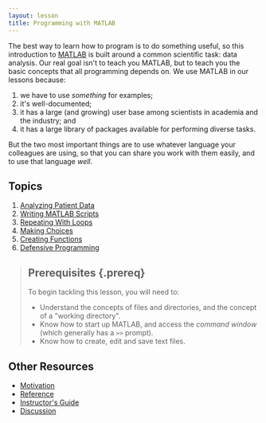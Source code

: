 ```yaml
---
layout: lesson
title: Programming with MATLAB
---
```

The best way to learn how to program is to do something useful, so this
introduction to [MATLAB](https://en.wikipedia.org/wiki/MATLAB) is built around a common scientific task: data analysis.
Our real goal isn't to teach you MATLAB, but to teach you the basic concepts
that all programming depends on. We use MATLAB in our lessons because:

1. we have to use *something* for examples;
2. it's well-documented;
3. it has a large (and growing) user base among scientists in academia and the industry; and
4. it has a large library of packages available for performing diverse tasks.

But the two most important things are to use whatever language your colleagues
are using, so that you can share you work with them easily, and to use that
language *well*.

## Topics

1.  [Analyzing Patient Data](01-intro.html)
2.  [Writing MATLAB Scripts](02-scripts.html)
3.  [Repeating With Loops](03-loops.html)
4.  [Making Choices](04-cond.html)
5.  [Creating Functions](05-func.html)
6.  [Defensive Programming](06-defensive.html)

> ## Prerequisites {.prereq}
> To begin tackling this lesson, you will need to:
>
> * Understand the concepts of files and directories, and the concept of a "working directory".
> * Know how to start up MATLAB, and access the *command window* (which generally has a `>>` prompt).
> * Know how to create, edit and save text files.


## Other Resources

* [Motivation](motivation.html)
* [Reference](reference.html)
* [Instructor's Guide](instructors.html)
* [Discussion](discussion.html)
